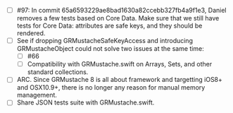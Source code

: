 - [ ] #97: In commit 65a6593229ae8bad1630a82ccebb327fb4a9f1e3, Daniel removes a few tests based on Core Data. Make sure that we still have tests for Core Data: attributes are safe keys, and they should be rendered.
- [ ] See if dropping GRMustacheSafeKeyAccess and introducing GRMustacheObject could not solve two issues at the same time:
    - [ ] #66
    - [ ] Compatibility with GRMustache.swift on Arrays, Sets, and other standard collections.
- [ ] ARC. Since GRMustache 8 is all about framework and targetting iOS8+ and OSX10.9+, there is no longer any reason for manual memory management.
- [ ] Share JSON tests suite with GRMustache.swift.
